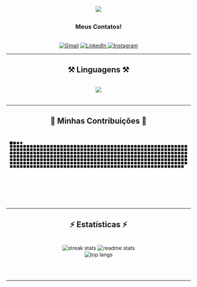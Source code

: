 
<h1 align="center">
    <img src="https://readme-typing-svg.herokuapp.com?font=Righteous&size=35&pause=1000&color=F7F7F7&center=true&vCenter=true&width=500&height=70&lines=Ol%C3%A1!%F0%9F%91%8B;Sou+o+Henrique+Augusto!" />
</h1>

<h3 align="center">Meus Contatos!</h3>

<br/>

 </div>
 
<div align="center"> 
  <a href="mailto:henrique.augusto.sr@gmail.com">
    <img src="https://img.shields.io/badge/Gmail-EA4335?style=flat&logo=gmail&logoColor=white&link=guiatneris@gmail.com" alt="Gmail"/></a>
  </a>
  <a href="https://www.linkedin.com/in/henrique-asr/" target="_blank">
    <img src="https://img.shields.io/badge/LinkedIn-0A66C2?style=flat&logo=linkedin&logoColor=white&link=https://www.linkedin.com/in/guiatneris/" alt="LinkedIn"/>
  </a>
<a href="https://www.instagram.com/henriiquera" target="_blank">
    <img src="https://img.shields.io/badge/-Instagram-DF0174?style=flat-square&labelColor=DF0174&logo=instagram&logoColor=white&link=https://www.instagram.com/nerisz_/" alt="Instagram"/>
  </a>
</div>

 <hr/>
 
<h2 align="center">⚒️ Linguagens ⚒️</h2>
<br/>
<div align="center">
    <img src="https://skillicons.dev/icons?i=c,python,arduino" />
</div>

<br/>
<hr/>

<div align="center">
  <h2>🐍 Minhas Contribuições 🐍</h2>
  <br>
  <img alt="snake eating my contributions" src="https://raw.githubusercontent.com/salesp07/salesp07/output/github-contribution-grid-snake.svg" />
  
  <br/><br/><br/>
</div>

<hr/>

<h2 align="center">⚡ Estatísticas ⚡</h2>
<br>
<div align=center>
  <img width=390 src="https://github-readme-streak-stats-salesp07.vercel.app/?user=henrique-asr&count_private=true&theme=react&border_radius=10" alt="streak stats"/>
  <img width=390 src="https://github-readme-stats-salesp07.vercel.app/api?username=henrique-asr&count_private=true&show_icons=true&theme=react&rank_icon=github&border_radius=10" alt="readme stats" />
  <br/>
  <img width=325 align="center" src="https://github-readme-stats-salesp07.vercel.app/api/top-langs/?username=henrique-asr&hide=HTML&langs_count=8&layout=compact&theme=react&border_radius=10&size_weight=0.5&count_weight=0.5&exclude_repo=github-readme-stats" alt="top langs" />
</div>

<br/><br/>

<hr/>

<br/>
